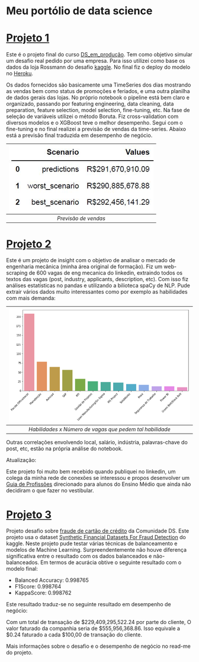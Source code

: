# Meu portólio de data science

# [Projeto 1](https://github.com/marcellohro-hub/Rossman_challange)
Este é o projeto final do curso [DS_em_produção](https://datascienceemproducao.kpages.online/como-ser-um-data-scientist?ref=Q40443728O&gclid=CjwKCAiAnIT9BRAmEiwANaoE1eyf2FNWx6xBsxDHqL6oIiIMX4y0Vthvov9dqodrmUdyJc2XvnkZDBoCcxQQAvD_BwE). Tem como objetivo simular um desafio real pedido por uma empresa. Para isso utilizei como base os dados da loja Rossmann do desafio [kaggle](https://www.kaggle.com/c/rossmann-store-sales). No final fiz o deploy do modelo no [Heroku](https://rossmann1-model.herokuapp.com/).

Os dados fornecidos são basicamente uma TimeSeries dos dias mostrando as vendas bem como status de promoções e feriados, e uma outra planilha de dados gerais das lojas.
No próprio notebook o pipeline está bem claro e organizado, passando por featuring engineering, data cleaning, data preparation, feature selection, model selection, fine-tuning, etc. Na fase de seleção de variáveis utilizei o método Boruta. Fiz cross-validation com diversos modelos e o XGBoost teve o melhor desempenho. Segui com o fine-tuning e no final realizei a previsão de vendas da time-series. Abaixo está a previsão final traduzida em desempenho de negócio.

| ![](https://github.com/marcellohro-hub/Rossman_challange/blob/master/img/whole_scenario.JPG) | 
|:--:| 
| *Previsão de vendas* |

# [Projeto 2](https://github.com/marcellohro-hub/Linkedin_scraping-and-analysis)
Este é um projeto de insight com o objetivo de analisar o mercado de engenharia mecânica (minha área original de formação). Fiz um web-scraping de 600 vagas de eng mecanica do linkedin, extraindo todos os textos das vagas (post, industry, applicants, description, etc). Com isso fiz análises estatísticas no pandas e utilizando a bilioteca spaCy de NLP. Pude extrair vários dados muito interessantes como por exemplo as habilidades com mais demanda:
 
| ![](https://github.com/marcellohro-hub/Linkedin_scraping-and-analysis/blob/master/img/habilidades.png) | 
|:--:| 
| *Habilidades x Número de vagas que pedem tal habilidade* |

Outras correlações envolvendo local, salário, indústria, palavras-chave do post, etc, estão na própria análise do notebook.

Atualização:

Este projeto foi muito bem recebido quando publiquei no linkedin, um colega da minha rede de conexões se interessou e propos desenvolver um [Guia de Profissões](http://tudosobrecarreira.com.br/guiadeprofissoes/) direcionado para alunos do Ensino Médio que ainda não decidiram o que fazer no vestibular.

# [Projeto 3](https://github.com/marcellohro-hub/Fraud_detection)

Projeto desafio sobre [fraude de cartão de crédito](https://sejaumdatascientist.com/crie-uma-solucao-para-fraudes-em-transacoes-financeiras-usando-machine-learning/) da Comunidade DS. Este projeto usa o dataset [Synthetic Financial Datasets For Fraud Detection](https://www.kaggle.com/ntnu-testimon/paysim1) do kaggle. Neste projeto pude testar várias técnicas de balanceamento e modelos de Machine Learning. Surpreendentemente não houve diferença significativa entre o resultado com os dados balanceados e não-balanceados. Em termos de acurácia obtive o seguinte resultado com o modelo final:

* Balanced Accuracy: 0.998765
* F1Score: 0.998764
* KappaScore: 0.998762

Este resultado traduz-se no seguinte resultado em desempenho de negócio:

Com um total de transação de $229,409,295,522.24 por parte do cliente, O valor faturado da companhia seria de $555,956,368.86. Isso equivale a $0.24 faturado a cada $100,00 de transação do cliente.

Mais informações sobre o desafio e o desempenho de negócio no read-me do projeto.
